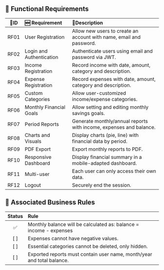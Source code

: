 ## :bookmark_tabs: Functional Requirements

|:card_index:ID | :new: Requirement |:page_facing_up:Description |
|:-------------: | :------------- | :------------- |
| RF01  | User Registration  | Allow new users to create an account with name, email and password. |
| RF02  | Login and Authentication  | Authenticate users using email and password via JWT. |
| RF03  | Income Registration  | Record income with date, amount, category and description.  |
| RF04  | Expense Registration | Record expenses with date, amount, category and description.  |
| RF05  | Custom Categories | Allow user-customized income/expense categories.  |
| RF06  | Monthly Financial Goals  | Allow setting and editing monthly savings goals.  |
| RF07  | Period Reports  | Generate monthly/annual reports with income, expenses and balance.  |
| RF08  | Charts and Visuals  | Display charts (pie, line) with financial data by period. |
| RF09  | PDF Export  | Export monthly reports to PDF.  |
| RF10  | Responsive Dashboard  | Display financial summary in a mobile-adapted dashboard. |
| RF11  | Multi-user  | Each user can only access their own data.  |
| RF12  | Logout  | Securely end the session.  |

##  📐  Associated Business Rules

| Status  | Rule |
| :-------------: | :------------- | 
| :white_check_mark:  | Monthly balance will be calculated as: balance = income - expenses |
| [	]  | Expenses cannot have negative values.  |
| [	]  | Essential categories cannot be deleted, only hidden.  |
| [	]  | Exported reports must contain user name, month/year and total balance.  |